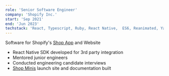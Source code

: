 ```yaml
---
role: 'Senior Software Engineer'
company: 'Shopify Inc.'
start: 'Sep 2021'
end: 'Jun 2023'
techstack: 'React, Typescript, Ruby, React Native,  ES6, Reanimated, Yarn, Node, Lottie, Ruby On Rails, Github, Jest, Docusaurus, Android'
---
```

Software for Shopify's [Shop App](https://shop.app/) and Website
- React Native SDK developed for 3rd party integration
- Mentored junior engineers
- Conducted engineering candidate interviews
- [Shop Minis](https://shop.app/minis) launch site and documentation built
